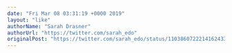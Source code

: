 ```yaml
---
date: "Fri Mar 08 03:31:19 +0000 2019"
layout: "like"
authorName: "Sarah Drasner"
authorUrl: "https://twitter.com/sarah_edo"
originalPost: "https://twitter.com/sarah_edo/status/1103860722214162433"
---
```

